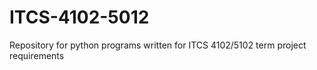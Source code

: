 # ITCS-4102-5012
Repository for python programs written for ITCS 4102/5102 term project requirements
